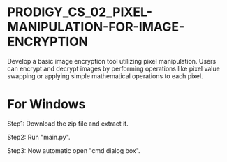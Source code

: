 # PRODIGY_CS_02_PIXEL-MANIPULATION-FOR-IMAGE-ENCRYPTION
Develop a basic image encryption tool utilizing pixel manipulation. Users can encrypt and decrypt images by performing operations like pixel value swapping or applying simple mathematical operations to each pixel.

# For Windows
Step1: Download the zip file and extract it.

Step2: Run "main.py".

Step3: Now automatic open "cmd dialog box".
